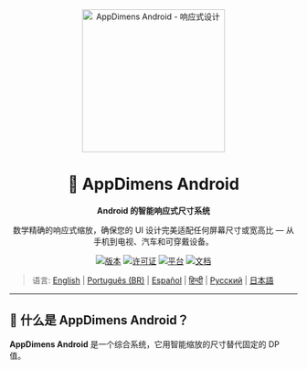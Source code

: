 <div align="center">
    <img src="../../IMAGES/image_sample_devices.png" alt="AppDimens Android - 响应式设计" height="250"/>
    <h1>📐 AppDimens Android</h1>
    <p><strong>Android 的智能响应式尺寸系统</strong></p>
    <p>数学精确的响应式缩放，确保您的 UI 设计完美适配任何屏幕尺寸或宽高比 — 从手机到电视、汽车和可穿戴设备。</p>

[![版本](https://img.shields.io/badge/version-1.0.5-blue.svg)](https://github.com/bodenberg/appdimens/releases)
[![许可证](https://img.shields.io/badge/license-Apache%202.0-green.svg)](../../LICENSE)
[![平台](https://img.shields.io/badge/platform-Android%2021+-orange.svg)](https://developer.android.com/)
[![文档](https://img.shields.io/badge/docs-complete-brightgreen.svg)](https://appdimens-project.web.app/)
</div>

> 语言: [English](../../../Android/README.md) | [Português (BR)](../pt-BR/Android/README.md) | [Español](../es/Android/README.md) | [हिन्दी](../hi/Android/README.md) | [Русский](../ru/Android/README.md) | [日本語](../ja/Android/README.md)

---

## 🎯 什么是 AppDimens Android？

**AppDimens Android** 是一个综合系统，它用智能缩放的尺寸替代固定的 DP 值。

